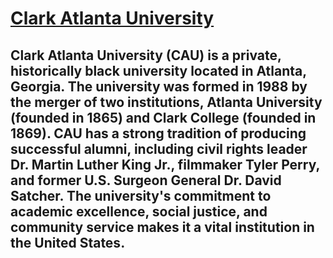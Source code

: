# [Clark Atlanta University](https://www.cau.edu/about/)
## Clark Atlanta University (CAU) is a private, historically black university located in Atlanta, Georgia. The university was formed in 1988 by the merger of two institutions, Atlanta University (founded in 1865) and Clark College (founded in 1869). CAU has a strong tradition of producing successful alumni, including civil rights leader Dr. Martin Luther King Jr., filmmaker Tyler Perry, and former U.S. Surgeon General Dr. David Satcher. The university's commitment to academic excellence, social justice, and community service makes it a vital institution in the United States.
